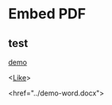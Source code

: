 # Embed PDF

<!---
pad is relatief t.o.v. de markdown file link
-->

<script>
var var_url = 'https://rgeerkens.github.io/Documentation/3.0/demo-word.docx';
</script>

<object data="https://view.officeapps.live.com/op/view.aspx?src=var_url&wdOrigin=BROWSELINK" width="100%" height="800"></object>



## test

[demo](demo-word.docx)

<<a href="../demo-word.docx">Like</a>>

<href="../demo-word.docx">
